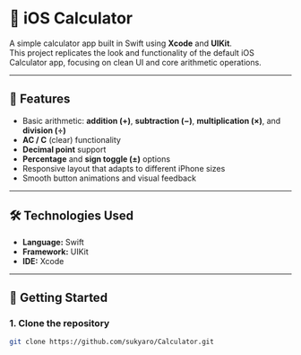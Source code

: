 # 🧮 iOS Calculator

A simple calculator app built in Swift using **Xcode** and **UIKit**.  
This project replicates the look and functionality of the default iOS Calculator app, focusing on clean UI and core arithmetic operations.

---

## 📱 Features

- Basic arithmetic: **addition (+)**, **subtraction (−)**, **multiplication (×)**, and **division (÷)**
- **AC / C** (clear) functionality
- **Decimal point** support
- **Percentage** and **sign toggle (±)** options
- Responsive layout that adapts to different iPhone sizes
- Smooth button animations and visual feedback

---

## 🛠️ Technologies Used

- **Language:** Swift  
- **Framework:** UIKit
- **IDE:** Xcode

---

## 🚀 Getting Started

### 1. Clone the repository
```bash
git clone https://github.com/sukyaro/Calculator.git
